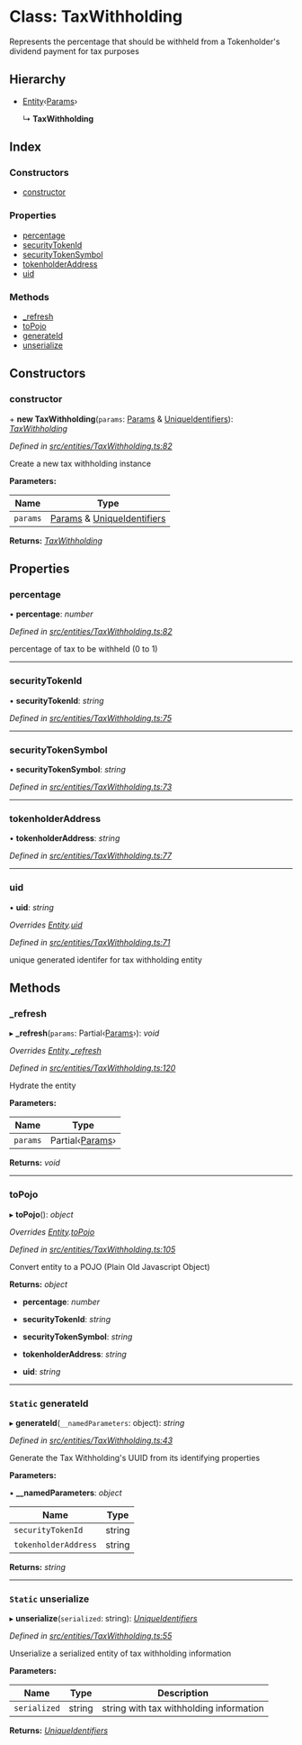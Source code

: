 # Class: TaxWithholding

Represents the percentage that should be withheld from a Tokenholder's dividend payment for tax purposes

## Hierarchy

* [Entity](_entities_entity_.entity.md)‹[Params](../interfaces/_entities_taxwithholding_.params.md)›

  ↳ **TaxWithholding**

## Index

### Constructors

* [constructor](_entities_taxwithholding_.taxwithholding.md#constructor)

### Properties

* [percentage](_entities_taxwithholding_.taxwithholding.md#percentage)
* [securityTokenId](_entities_taxwithholding_.taxwithholding.md#securitytokenid)
* [securityTokenSymbol](_entities_taxwithholding_.taxwithholding.md#securitytokensymbol)
* [tokenholderAddress](_entities_taxwithholding_.taxwithholding.md#tokenholderaddress)
* [uid](_entities_taxwithholding_.taxwithholding.md#uid)

### Methods

* [_refresh](_entities_taxwithholding_.taxwithholding.md#_refresh)
* [toPojo](_entities_taxwithholding_.taxwithholding.md#topojo)
* [generateId](_entities_taxwithholding_.taxwithholding.md#static-generateid)
* [unserialize](_entities_taxwithholding_.taxwithholding.md#static-unserialize)

## Constructors

###  constructor

\+ **new TaxWithholding**(`params`: [Params](../interfaces/_entities_taxwithholding_.params.md) & [UniqueIdentifiers](../interfaces/_entities_taxwithholding_.uniqueidentifiers.md)): *[TaxWithholding](_entities_taxwithholding_.taxwithholding.md)*

*Defined in [src/entities/TaxWithholding.ts:82](https://github.com/PolymathNetwork/polymath-sdk/blob/45453ad/src/entities/TaxWithholding.ts#L82)*

Create a new tax withholding instance

**Parameters:**

Name | Type |
------ | ------ |
`params` | [Params](../interfaces/_entities_taxwithholding_.params.md) & [UniqueIdentifiers](../interfaces/_entities_taxwithholding_.uniqueidentifiers.md) |

**Returns:** *[TaxWithholding](_entities_taxwithholding_.taxwithholding.md)*

## Properties

###  percentage

• **percentage**: *number*

*Defined in [src/entities/TaxWithholding.ts:82](https://github.com/PolymathNetwork/polymath-sdk/blob/45453ad/src/entities/TaxWithholding.ts#L82)*

percentage of tax to be withheld (0 to 1)

___

###  securityTokenId

• **securityTokenId**: *string*

*Defined in [src/entities/TaxWithholding.ts:75](https://github.com/PolymathNetwork/polymath-sdk/blob/45453ad/src/entities/TaxWithholding.ts#L75)*

___

###  securityTokenSymbol

• **securityTokenSymbol**: *string*

*Defined in [src/entities/TaxWithholding.ts:73](https://github.com/PolymathNetwork/polymath-sdk/blob/45453ad/src/entities/TaxWithholding.ts#L73)*

___

###  tokenholderAddress

• **tokenholderAddress**: *string*

*Defined in [src/entities/TaxWithholding.ts:77](https://github.com/PolymathNetwork/polymath-sdk/blob/45453ad/src/entities/TaxWithholding.ts#L77)*

___

###  uid

• **uid**: *string*

*Overrides [Entity](_entities_entity_.entity.md).[uid](_entities_entity_.entity.md#abstract-uid)*

*Defined in [src/entities/TaxWithholding.ts:71](https://github.com/PolymathNetwork/polymath-sdk/blob/45453ad/src/entities/TaxWithholding.ts#L71)*

unique generated identifer for tax withholding entity

## Methods

###  _refresh

▸ **_refresh**(`params`: Partial‹[Params](../interfaces/_entities_taxwithholding_.params.md)›): *void*

*Overrides [Entity](_entities_entity_.entity.md).[_refresh](_entities_entity_.entity.md#abstract-_refresh)*

*Defined in [src/entities/TaxWithholding.ts:120](https://github.com/PolymathNetwork/polymath-sdk/blob/45453ad/src/entities/TaxWithholding.ts#L120)*

Hydrate the entity

**Parameters:**

Name | Type |
------ | ------ |
`params` | Partial‹[Params](../interfaces/_entities_taxwithholding_.params.md)› |

**Returns:** *void*

___

###  toPojo

▸ **toPojo**(): *object*

*Overrides [Entity](_entities_entity_.entity.md).[toPojo](_entities_entity_.entity.md#abstract-topojo)*

*Defined in [src/entities/TaxWithholding.ts:105](https://github.com/PolymathNetwork/polymath-sdk/blob/45453ad/src/entities/TaxWithholding.ts#L105)*

Convert entity to a POJO (Plain Old Javascript Object)

**Returns:** *object*

* **percentage**: *number*

* **securityTokenId**: *string*

* **securityTokenSymbol**: *string*

* **tokenholderAddress**: *string*

* **uid**: *string*

___

### `Static` generateId

▸ **generateId**(`__namedParameters`: object): *string*

*Defined in [src/entities/TaxWithholding.ts:43](https://github.com/PolymathNetwork/polymath-sdk/blob/45453ad/src/entities/TaxWithholding.ts#L43)*

Generate the Tax Withholding's UUID from its identifying properties

**Parameters:**

▪ **__namedParameters**: *object*

Name | Type |
------ | ------ |
`securityTokenId` | string |
`tokenholderAddress` | string |

**Returns:** *string*

___

### `Static` unserialize

▸ **unserialize**(`serialized`: string): *[UniqueIdentifiers](../interfaces/_entities_taxwithholding_.uniqueidentifiers.md)*

*Defined in [src/entities/TaxWithholding.ts:55](https://github.com/PolymathNetwork/polymath-sdk/blob/45453ad/src/entities/TaxWithholding.ts#L55)*

Unserialize a serialized entity of tax withholding information

**Parameters:**

Name | Type | Description |
------ | ------ | ------ |
`serialized` | string | string with tax withholding information  |

**Returns:** *[UniqueIdentifiers](../interfaces/_entities_taxwithholding_.uniqueidentifiers.md)*

